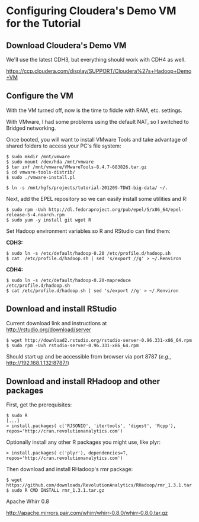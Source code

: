 Configuring Cloudera's Demo VM for the Tutorial
===============================================


Download Cloudera's Demo VM
----------------------------

We'll use the latest CDH3, but everything should work with CDH4 as well.

https://ccp.cloudera.com/display/SUPPORT/Cloudera%27s+Hadoop+Demo+VM

Configure the VM
----------------

With the VM turned off, now is the time to fiddle with RAM, etc. settings.

With VMware, I had some problems using the default NAT, so I switched to 
Bridged networking.

Once booted, you will want to install VMware Tools and take advantage
of shared folders to access your PC's file system:

```{bash}
$ sudo mkdir /mnt/vmware
$ sudo mount /dev/hda /mnt/vmware
$ tar zxf /mnt/vmware/VMwareTools-8.4.7-683826.tar.gz 
$ cd vmware-tools-distrib/
$ sudo ./vmware-install.pl 

$ ln -s /mnt/hgfs/projects/tutorial-201209-TDWI-big-data/ ~/.
```

Next, add the EPEL repository so we can easily install some utilities and R:

```{bash}
$ sudo rpm -Uvh http://dl.fedoraproject.org/pub/epel/5/x86_64/epel-release-5-4.noarch.rpm
$ sudo yum -y install git wget R
```

Set Hadoop environment variables so R and RStudio can find them:

**CDH3:**
```{bash}
$ sudo ln -s /etc/default/hadoop-0.20 /etc/profile.d/hadoop.sh
$ cat  /etc/profile.d/hadoop.sh | sed 's/export //g' > ~/.Renviron
```

**CDH4:**
```{bash}
$ sudo ln -s /etc/default/hadoop-0.20-mapreduce /etc/profile.d/hadoop.sh
$ cat /etc/profile.d/hadoop.sh | sed 's/export //g' > ~/.Renviron
```


Download and install RStudio
----------------------------

Current download link and instructions at http://rstudio.org/download/server

```{bash}
$ wget http://download2.rstudio.org/rstudio-server-0.96.331-x86_64.rpm
$ sudo rpm -Uvh rstudio-server-0.96.331-x86_64.rpm
```

Should start up and be accessible from browser via port 8787 (_e.g.,_ http://192.168.1.132:8787/)


Download and install RHadoop and other packages
-----------------------------------------------

First, get the prerequisites:

```{r}
$ sudo R
[...]
> install.packages( c('RJSONIO', 'itertools', 'digest', 'Rcpp'), 
repos='http://cran.revolutionanalytics.com')
```

Optionally install any other R packages you might use, like plyr:

```{r}
> install.packages( c('plyr'), dependencies=T, repos='http://cran.revolutionanalytics.com')
```

Then download and install RHadoop's rmr package:

```{bash}
$ wget https://github.com/downloads/RevolutionAnalytics/RHadoop/rmr_1.3.1.tar.gz
$ sudo R CMD INSTALL rmr_1.3.1.tar.gz
```



Apache Whirr 0.8

http://apache.mirrors.pair.com/whirr/whirr-0.8.0/whirr-0.8.0.tar.gz

